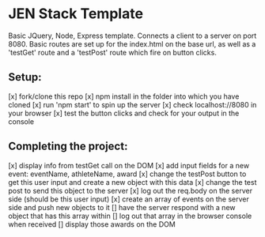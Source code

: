 JEN Stack Template
==================

Basic JQuery, Node, Express template. Connects a client to a server on port 8080. Basic routes are set up for the index.html on the base url, as well as a 'testGet' route and a 'testPost' route which fire on button clicks.

Setup:
-----
[x] fork/clone this repo
[x] npm install in the folder into which you have cloned
[x] run 'npm start' to spin up the server
[x] check localhost://8080 in your browser
[x] test the button clicks and check for your output in the console

Completing the project:
----------------------
[x] display info from testGet call on the DOM
[x] add input fields for a new event: eventName, athleteName, award
[x] change the testPost button to get this user input and create a new object with this data
[x] change the test post to send this object to the server
[x] log out the req.body on the server side (should be this user input)
[x] create an array of events on the server side and push new objects to it
[] have the server respond with a new object that has this array within
[] log out that array in the browser console when received
[] display those awards on the DOM
